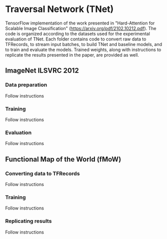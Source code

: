 # Traversal Network (TNet)

TensorFlow implementation of the work presented in "Hard-Attention for Scalable Image Classification" (https://arxiv.org/pdf/2102.10212.pdf). The code is organized according to the datasets used for the experimental evaluation of TNet. Each folder contains code to convert raw data to TFRecords, to stream input batches, to build TNet and baseline models, and to train and evaluate the models. Trained weights, along with instructions to replicate the results presented in the paper, are provided as well.

## ImageNet ILSVRC 2012

### Data preparation

Follow instructions

### Training

Follow instructions

### Evaluation

Follow instructions

## Functional Map of the World (fMoW)

### Converting data to TFRecords

Follow instructions

### Training

Follow instructions

### Replicating results

Follow instructions
